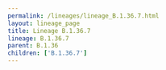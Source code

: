 ```yaml
---
permalink: /lineages/lineage_B.1.36.7.html
layout: lineage_page
title: Lineage B.1.36.7
lineage: B.1.36.7
parent: B.1.36
children: ['B.1.36.7']
---
```

